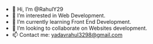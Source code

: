 - 👋 Hi, I’m @RahulY29
- 👀 I’m interested in Web Development.
- 🌱 I’m currently learning Front End Development.
- 💞️ I’m looking to collaborate on Websites development.
- 📫 Contact me: yadavrahul3298@gmail.com

<!---
RahulY29/RahulY29 is a ✨ special ✨ repository because its `README.md` (this file) appears on your GitHub profile.
You can click the Preview link to take a look at your changes.
--->
